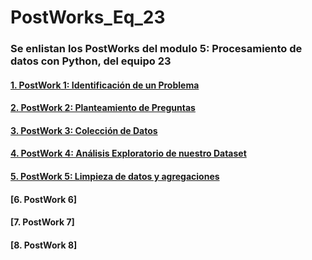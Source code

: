 # PostWorks_Eq_23
### Se enlistan los PostWorks del modulo 5: Procesamiento de datos con Python, del equipo 23

#### [1. PostWork 1: Identificación de un Problema](https://github.com/ManJyS/PostWorks_Eq_23/blob/main/PostWork_1/PostWork_1.md)

#### [2. PostWork 2: Planteamiento de Preguntas](https://github.com/ManJyS/PostWorks_Eq_23/blob/main/PostWork_2/PostWork_2.md)

#### [3. PostWork 3: Colección de Datos](https://github.com/ManJyS/PostWorks_Eq_23/blob/main/PostWork_3/Postwork_3.ipynb)

#### [4. PostWork 4: Análisis Exploratorio de nuestro Dataset](https://github.com/ManJyS/PostWorks_Eq_23/blob/main/PostWork_4/PostWork_4.ipynb)

#### [5. PostWork 5: Limpieza de datos y agregaciones](https://github.com/ManJyS/PostWorks_Eq_23/blob/main/PostWork_5/Postwork_5.ipynb)

#### [6. PostWork 6]

#### [7. PostWork 7]

#### [8. PostWork 8]
